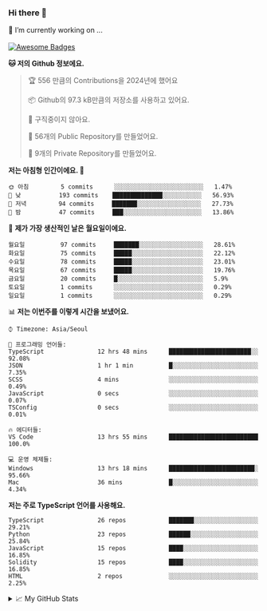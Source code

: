 ### Hi there 👋 
🔭 I’m currently working on ... </br></br>
[![Awesome Badges](https://img.shields.io/badge/Introduce-EN-green.svg)](https://github.com/tlatkdgus1/tlatkdgus1/blob/main/README.md.en)

<!--START_SECTION:waka-->
**🐱 저의 Github 정보에요.** 

> 🏆 556 만큼의 Contributions을 2024년에 했어요
 > 
> 📦 Github의 97.3 kB만큼의 저장소를 사용하고 있어요. 
 > 
> 🚫 구직중이지 않아요.
 > 
> 📜 56개의 Public Repository를 만들었어요. 
 > 
> 🔑 9개의 Private Repository를 만들었어요.  

**저는 아침형 인간이에요. 🐤** 

```text
🌞 아침         5 commits      ░░░░░░░░░░░░░░░░░░░░░░░░░   1.47% 
🌆 낮　         193 commits    ██████████████░░░░░░░░░░░   56.93% 
🌃 저녁         94 commits     ███████░░░░░░░░░░░░░░░░░░   27.73% 
🌙 밤　         47 commits     ███░░░░░░░░░░░░░░░░░░░░░░   13.86%

```
📅 **제가 가장 생산적인 날은 월요일이에요.** 

```text
월요일          97 commits     ███████░░░░░░░░░░░░░░░░░░   28.61% 
화요일          75 commits     █████░░░░░░░░░░░░░░░░░░░░   22.12% 
수요일          78 commits     █████░░░░░░░░░░░░░░░░░░░░   23.01% 
목요일          67 commits     █████░░░░░░░░░░░░░░░░░░░░   19.76% 
금요일          20 commits     █░░░░░░░░░░░░░░░░░░░░░░░░   5.9% 
토요일          1 commits      ░░░░░░░░░░░░░░░░░░░░░░░░░   0.29% 
일요일          1 commits      ░░░░░░░░░░░░░░░░░░░░░░░░░   0.29%

```


📊 **저는 이번주를 이렇게 시간을 보냈어요.** 

```text
⌚︎ Timezone: Asia/Seoul

💬 프로그래밍 언어들: 
TypeScript               12 hrs 48 mins      ███████████████████████░░   92.08% 
JSON                     1 hr 1 min          █░░░░░░░░░░░░░░░░░░░░░░░░   7.35% 
SCSS                     4 mins              ░░░░░░░░░░░░░░░░░░░░░░░░░   0.49% 
JavaScript               0 secs              ░░░░░░░░░░░░░░░░░░░░░░░░░   0.07% 
TSConfig                 0 secs              ░░░░░░░░░░░░░░░░░░░░░░░░░   0.01%

🔥 에디터들: 
VS Code                  13 hrs 55 mins      █████████████████████████   100.0%

💻 운영 체제들: 
Windows                  13 hrs 18 mins      ████████████████████████░   95.66% 
Mac                      36 mins             █░░░░░░░░░░░░░░░░░░░░░░░░   4.34%

```

**저는 주로 TypeScript 언어를 사용해요.** 

```text
TypeScript               26 repos            ███████░░░░░░░░░░░░░░░░░░   29.21% 
Python                   23 repos            ██████░░░░░░░░░░░░░░░░░░░   25.84% 
JavaScript               15 repos            ████░░░░░░░░░░░░░░░░░░░░░   16.85% 
Solidity                 15 repos            ████░░░░░░░░░░░░░░░░░░░░░   16.85% 
HTML                     2 repos             ░░░░░░░░░░░░░░░░░░░░░░░░░   2.25%

```



<!--END_SECTION:waka-->

<details>
<summary>📈 My GitHub Stats</summary>
<p align="center"> <img src="https://github-readme-stats.vercel.app/api?username=tlatkdgus1&show_icons=true" alt="tlatkdgus1" />
</details>
